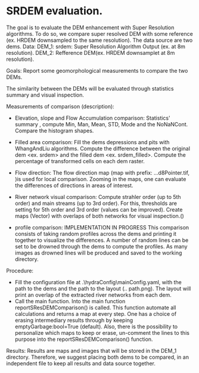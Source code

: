 # SRDEM evaluation.
The goal is to evaluate the DEM enhancement with Super Resolution algorithms. To do so, we compare super resolved DEM with some reference (ex. HRDEM downsampled to the same resolution). The data source are two dems.
Data:
DEM_1: srdem: Super Resolution Algorithm Output (ex. at 8m resolution). 
DEM_2: Refference DEM(ex. HRDEM downsamplet at 8m resolution).


Goals: Report some geomorphological measurements to compare the two DEMs. 

The similarity between the DEMs will be evaluated through statistics summary and visual inspection. 

Measurements of comparison (description): 

- Elevation, slope and Flow Accumulation comparison:
        Statistics' summary , compute Min, Man, Mean, STD, Mode and the NoNaNCont. Compare the histogram shapes. 

- Filled area comparison: 
        Fill the dems depressions and pits with WhangAndLiu algorithms. Compute the difference between the original dem <ex. srdem> and the filled dem <ex. srdem_filled>. Compute the percentage of transformed cells on each dem raster. 

- Flow direction:
        The flow direction map (map with prefix: ...d8Pointer.tif, )is used for local comparison. Zooming in the maps, one can evaluate the differences of directions in areas of interest. 

- River network visual comparison:
        Compute strahler order (up to 5th order) and main streams (up to 3rd order). For this, thresholds are setting for 5th order and 
        3rd order (values can be improved). 
        Create maps (Vector) with overlaps of both networks for visual inspection.()

- profile comparison: IMPLEMENTATION IN PROGRESS
        This comparison consists of taking random profiles across the dems and printing it together to visualize the differences. A number of random lines can be set to be drowned through the dems to compute the profiles. As many images as drowned lines will be produced and saved to the working directory. 


Procedure:
 - Fill the configuration file at .\hydraConfig\mainConfig.yaml,  with the path to the dems and the path to the layout (.. path.png). The layout will print an overlap of the extracted river networks from each dem.  
 - Call the main function. Into the main function reportSResDEMComparison() is called. This function automate all calculations and returns a map at every step. One has a choice of erasing intermediary results through by keeping emptyGarbage:bool=True (default). Also, there is the possibility to personalize which maps to keep or erase, un-comment the lines to this purpose into the reportSResDEMComparison() function.  

 Results: Results are maps and images that will be stored in the DEM_1 directory. Therefore, we suggest placing both dems to be compared, in an independent file to keep all results and data source together. 




       

